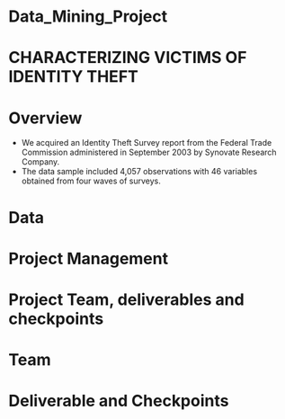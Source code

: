 # Data_Mining_Project

# CHARACTERIZING VICTIMS OF IDENTITY THEFT

# Overview
+ We acquired an Identity Theft Survey report from the Federal Trade Commission administered in September 2003 by Synovate Research Company.
+ The data sample included 4,057 observations with 46 variables obtained from four waves of surveys. 
# Data

# Project Management

# Project Team, deliverables and checkpoints

# Team

# Deliverable and Checkpoints

